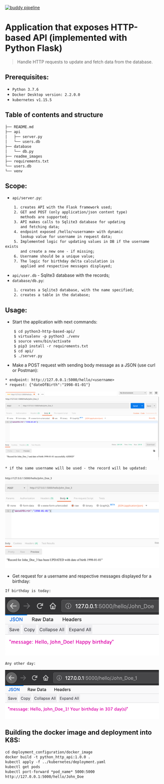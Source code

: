[![buddy pipeline](https://app.buddy.works/dnatalchuk/python3-http-based-api/pipelines/pipeline/215295/badge.svg?token=166eb6da4611042b6e67d44c5e327c02de285ebc2032441943a96089a3bed532 "buddy pipeline")](https://app.buddy.works/dnatalchuk/python3-http-based-api/pipelines/pipeline/215295)

# Application that exposes HTTP-based API (implemented with Python Flask)

> Handle HTTP requests to update and fetch data from the database.

## Prerequisites:
* `Python 3.7.6`
* `Docker Desktop version: 2.2.0.0`
* `kubernetes v1.15.5`


## Table of contents and structure

```
├── README.md
├── api
│   ├── server.py
│   └── users.db
├── database
│   └── db.py
├── readme_images
├── requirements.txt
└── users.db
└── venv

```

## Scope:
* `api/server.py`:
```
    1. creates API with the Flask framework used;
    2. GET and POST (only application/json content type)
       methods are supported;
    3. API makes calls to Sqlite3 database for updating
       and fetching data;
    4. endpoint exposed /hello/<username> with dynamic
       lookup value for username in request data;
    5. Implemented logic for updating values in DB if the username exists
       and create a new one - if missing;
    6. Username should be a unique value;
    7. The logic for birthday delta calculation is
       applied and respective messages displayed;
```
* `api/user.db` - Sqlite3 database with the records;
* `database/db.py`:
```
    1. creates a Sqlite3 database, with the name specified;
    2. creates a table in the database;
```

## Usage:
* Start the application with next commands:

```
    $ cd python3-http-based-api/
    $ virtualenv -p python3 ./venv
    $ source venv/bin/activate
    $ pip3 install -r requirements.txt
    $ cd api/
    $ ./server.py
```

* Make a POST request with sending body message as a JSON (use curl or Postman):

```
* endpoint: http://127.0.0.1:5000/hello/<username>
* request: {"dateOfBirth":"1998-01-01"}
```
![alt text](readme_images/1.png)
```
* if the same username will be used - the record will be updated:
```
![alt text](readme_images/2.png)

* Get request for a username and respective messages displayed for a birthday:
```
If birthday is today:
```
![alt text](readme_images/3.png)

```
Any other day:
```
![alt text](readme_images/4.png)

## Building the docker image and deployment into K8S:
```
cd deployment_configuration/docker_image
docker build -t python_http_api:1.0.0 .
kubectl apply -f ../kubernetes/deployment.yaml
kubectl get pods
kubectl port-forward *pod_name* 5000:5000
http://127.0.0.1:5000/hello/John_Doe
```